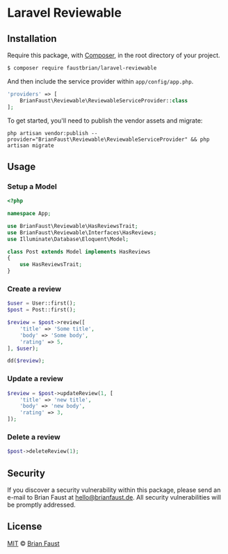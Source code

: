 # Laravel Reviewable

## Installation

Require this package, with [Composer](https://getcomposer.org/), in the root directory of your project.

``` bash
$ composer require faustbrian/laravel-reviewable
```

And then include the service provider within `app/config/app.php`.

``` php
'providers' => [
    BrianFaust\Reviewable\ReviewableServiceProvider::class
];
```

To get started, you'll need to publish the vendor assets and migrate:

```
php artisan vendor:publish --provider="BrianFaust\Reviewable\ReviewableServiceProvider" && php artisan migrate
```

## Usage

### Setup a Model
``` php
<?php

namespace App;

use BrianFaust\Reviewable\HasReviewsTrait;
use BrianFaust\Reviewable\Interfaces\HasReviews;
use Illuminate\Database\Eloquent\Model;

class Post extends Model implements HasReviews
{
    use HasReviewsTrait;
}
```

### Create a review
``` php
$user = User::first();
$post = Post::first();

$review = $post->review([
    'title' => 'Some title',
    'body' => 'Some body',
    'rating' => 5,
], $user);

dd($review);
```

### Update a review
``` php
$review = $post->updateReview(1, [
    'title' => 'new title',
    'body' => 'new body',
    'rating' => 3,
]);
```

### Delete a review
``` php
$post->deleteReview(1);
```

## Security

If you discover a security vulnerability within this package, please send an e-mail to Brian Faust at hello@brianfaust.de. All security vulnerabilities will be promptly addressed.

## License

[MIT](LICENSE) © [Brian Faust](https://brianfaust.de)

